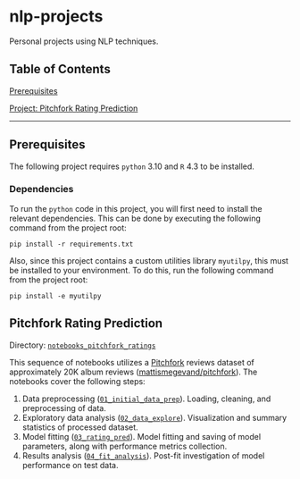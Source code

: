 # nlp-projects
Personal projects using NLP techniques.

## Table of Contents

[Prerequisites](#prerequisites)

[Project: Pitchfork Rating Prediction](#pitchfork-rating-prediction)

---

## Prerequisites

The following project requires `python` 3.10 and `R` 4.3 to be installed.

### Dependencies
To run the `python` code in this project, you will first need to install the relevant dependencies. This can be done by executing the following command from the project root:

```
pip install -r requirements.txt
```

Also, since this project contains a custom utilities library `myutilpy`, this must be installed to your environment. To do this, run the following command from the project root:

```
pip install -e myutilpy
```

## Pitchfork Rating Prediction

Directory: [`notebooks_pitchfork_ratings`](./notebooks_pitchfork_ratings/)

This sequence of notebooks utilizes a [Pitchfork](https://pitchfork.com/) reviews dataset of approximately 20K album reviews ([mattismegevand/pitchfork](https://huggingface.co/datasets/mattismegevand/pitchfork)). The notebooks cover the following steps:

1. Data preprocessing ([`01_initial_data_prep`](./notebooks_pitchfork_ratings/01_initial_data_prep.ipynb)). Loading, cleaning, and preprocessing of data.
2. Exploratory data analysis ([`02_data_explore`](./notebooks_pitchfork_ratings/02_data_explore.ipynb)). Visualization and summary statistics of processed dataset.
3. Model fitting ([`03_rating_pred`](./notebooks_pitchfork_ratings/03_rating_pred.ipynb)). Model fitting and saving of model parameters, along with performance metrics collection.
4. Results analysis ([`04_fit_analysis`](./notebooks_pitchfork_ratings/04_fit_analysis.ipynb)). Post-fit investigation of model performance on test data.
